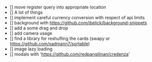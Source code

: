 - [] move register query into appropriate location
- [] A lot of things
- [] implement careful currency conversion with respect of api limits
- [] background with https://github.com/ibelick/background-snippets
- [] add a some drag and drop
- [] add camera usage
- [] find a library for reshufling the cards (swapy or https://github.com/sadmann7/sortable)
- [] image lazy loading
- [] modals with 'https://github.com/redpangilinan/credenza'